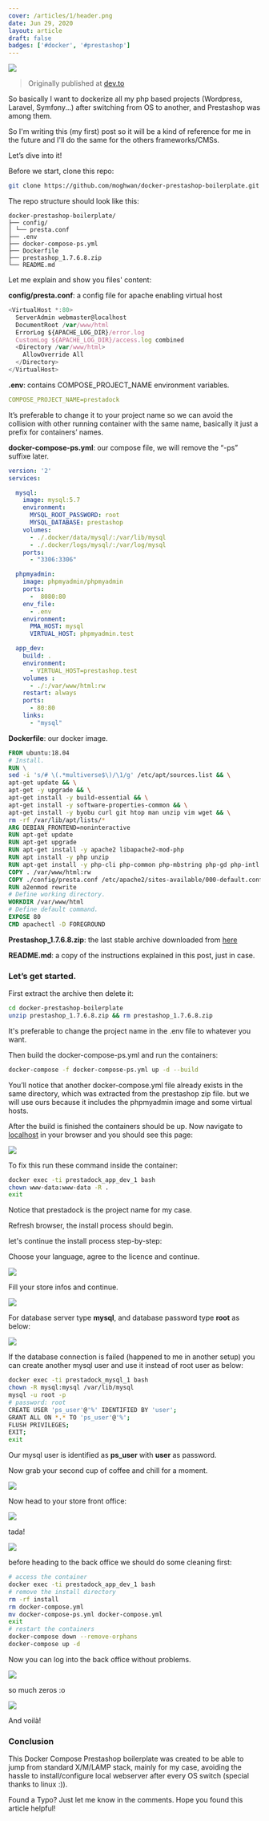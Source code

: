 ```yaml
---
cover: /articles/1/header.png
date: Jun 29, 2020
layout: article
draft: false
badges: ['#docker', '#prestashop']
---
```


![](/articles/1/header.png)

> Originally published at [dev.to](https://dev.to/moghwan/setup-prestashop-with-docker-compose-39mn)

So basically I want to dockerize all my php based projects (Wordpress, Laravel, Symfony...) after switching from OS to another, and Prestashop was among them.

So I'm writing this (my first) post so it will be a kind of reference for me in the future and I'll do the same for the others frameworks/CMSs.

Let’s dive into it!

Before we start, clone this repo:

```bash
git clone https://github.com/moghwan/docker-prestashop-boilerplate.git
```

The repo structure should look like this:

```plaintext
docker-prestashop-boilerplate/
├── config/
│ └── presta.conf
├── .env
├── docker-compose-ps.yml
├── Dockerfile
├── prestashop_1.7.6.8.zip
└── README.md
```

Let me explain and show you files' content:

**config/presta.conf**: a config file for apache enabling virtual host

```js [config/presta.conf]
<VirtualHost *:80>
  ServerAdmin webmaster@localhost
  DocumentRoot /var/www/html
  ErrorLog ${APACHE_LOG_DIR}/error.log
  CustomLog ${APACHE_LOG_DIR}/access.log combined
  <Directory /var/www/html>
    AllowOverride All
  </Directory>
</VirtualHost>
```

**.env**: contains COMPOSE\_PROJECT\_NAME environment variables.

```yml [.env]
COMPOSE_PROJECT_NAME=prestadock
```

It’s preferable to change it to your project name so we can avoid the collision with other running container with the same name, basically it just a prefix for containers’ names.

**docker-compose-ps.yml**: our compose file, we will remove the “-ps” suffixe later.

```yml [docker-compose-ps.yml]
version: '2'
services:

  mysql:
    image: mysql:5.7
    environment:
      MYSQL_ROOT_PASSWORD: root
      MYSQL_DATABASE: prestashop
    volumes:
      - ./.docker/data/mysql/:/var/lib/mysql
      - ./.docker/logs/mysql/:/var/log/mysql
    ports:
      - "3306:3306"

  phpmyadmin:
    image: phpmyadmin/phpmyadmin
    ports:
      -  8080:80
    env_file:
      - .env
    environment:
      PMA_HOST: mysql
      VIRTUAL_HOST: phpmyadmin.test

  app_dev:
    build: .
    environment:
      - VIRTUAL_HOST=prestashop.test
    volumes :
      - ./:/var/www/html:rw
    restart: always
    ports:
      - 80:80
    links:
      - "mysql"
```

**Dockerfile**: our docker image.

```dockerfile [Dockerfile]
FROM ubuntu:18.04
# Install.
RUN \
sed -i 's/# \(.*multiverse$\)/\1/g' /etc/apt/sources.list && \
apt-get update && \
apt-get -y upgrade && \
apt-get install -y build-essential && \
apt-get install -y software-properties-common && \
apt-get install -y byobu curl git htop man unzip vim wget && \
rm -rf /var/lib/apt/lists/*
ARG DEBIAN_FRONTEND=noninteractive
RUN apt-get update
RUN apt-get upgrade
RUN apt-get install -y apache2 libapache2-mod-php
RUN apt install -y php unzip
RUN apt-get install -y php-cli php-common php-mbstring php-gd php-intl php-xml php-mysql php-zip php-curl php-xmlrpc
COPY . /var/www/html:rw
COPY ./config/presta.conf /etc/apache2/sites-available/000-default.conf
RUN a2enmod rewrite
# Define working directory.
WORKDIR /var/www/html
# Define default command.
EXPOSE 80
CMD apachectl -D FOREGROUND
```

**Prestashop_1.7.6.8.zip**: the last stable archive downloaded from [here](https://www.prestashop.com/en/download)

**README.md**: a copy of the instructions explained in this post, just in case.

### Let’s get started.

First extract the archive then delete it:

```bash
cd docker-prestashop-boilerplate
unzip prestashop_1.7.6.8.zip && rm prestashop_1.7.6.8.zip
```

It's preferable to change the project name in the .env file to whatever you want.

Then build the docker-compose-ps.yml and run the containers:

```bash
docker-compose -f docker-compose-ps.yml up -d --build
```

You’ll notice that another docker-compose.yml file already exists in the same directory, which was extracted from the prestashop zip file. but we will use ours because it includes the phpmyadmin image and some virtual hosts.

After the build is finished the containers should be up. Now navigate to [localhost](http://localhost/) in your browser and you should see this page:

![](/articles/1/1.png)

To fix this run these command inside the container:

```bash
docker exec -ti prestadock_app_dev_1 bash
chown www-data:www-data -R .
exit
```

Notice that prestadock is the project name for my case.

Refresh browser, the install process should begin.

let's continue the install process step-by-step:

Choose your language, agree to the licence and continue.


![](/articles/1/2.png)


Fill your store infos and continue.


![](/articles/1/3.png)

For database server type **mysql**, and database password type **root** as below:


![](/articles/1/4.png)

If the database connection is failed (happened to me in another setup) you can create another mysql user and use it instead of root user as below:

```bash
docker exec -ti prestadock_mysql_1 bash
chown -R mysql:mysql /var/lib/mysql
mysql -u root -p
# password: root
CREATE USER 'ps_user'@'%' IDENTIFIED BY 'user';
GRANT ALL ON *.* TO 'ps_user'@'%';
FLUSH PRIVILEGES;
EXIT;
exit
```

Our mysql user is identified as **ps\_user** with **user** as password.

Now grab your second cup of coffee and chill for a moment.


![](/articles/1/5.png)

Now head to your store front office:


![](/articles/1/6.png)

tada!


![](/articles/1/7.png)

before heading to the back office we should do some cleaning first:

```bash
# access the container
docker exec -ti prestadock_app_dev_1 bash
# remove the install directory
rm -rf install
rm docker-compose.yml
mv docker-compose-ps.yml docker-compose.yml
exit
# restart the containers
docker-compose down --remove-orphans
docker-compose up -d
```

Now you can log into the back office without problems.


![](/articles/1/8.png)

so much zeros :o


![](/articles/1/9.png)

And voilà!

### Conclusion

This Docker Compose Prestashop boilerplate was created to be able to jump from standard X/M/LAMP stack, mainly for my case, avoiding the hassle to install/configure local webserver after every OS switch (special thanks to linux :)).

Found a Typo? Just let me know in the comments. Hope you found this article helpful!